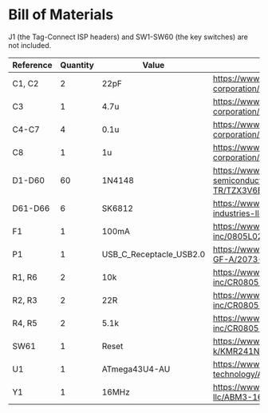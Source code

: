 # Bill of Materials

J1 (the Tag-Connect ISP headers) and SW1-SW60 (the key switches) are not included.

| Reference | Quantity | Value | Link |
| --- | --- | --- | --- |
| C1, C2 | 2 | 22pF | https://www.digikey.com/en/products/detail/avx-corporation/08055C220JAT2A/1602912 |
| C3 | 1 | 4.7u | https://www.digikey.com/en/products/detail/avx-corporation/08056D475KAT2A/563526 |
| C4-C7 | 4 | 0.1u | https://www.digikey.com/en/products/detail/avx-corporation/08053D104KAT2A/2345252 |
| C8 | 1 | 1u | https://www.digikey.com/en/products/detail/avx-corporation/0805DC105KAT2A/11245462 |
| D1-D60 | 60 | 1N4148 | https://www.digikey.com/product-detail/en/vishay-semiconductor-diodes-division/TZX3V6B-TR/TZX3V6B-TRGICT-ND/9601328 |
| D61-D66 | 6 | SK6812 | https://www.digikey.com/en/products/detail/adafruit-industries-llc/1655/5154679 |
| F1 | 1 | 100mA | https://www.digikey.com/en/products/detail/littelfuse-inc/0805L020YR/1212820 |
| P1 | 1 | USB_C_Receptacle_USB2.0 | https://www.digikey.com/product-detail/en/USB4085-GF-A/2073-USB4085-GF-ACT-ND/9859733 |
| R1, R6 | 2 | 10k | https://www.digikey.com/en/products/detail/bourns-inc/CR0805-FX-1002ELF/3593209 |
| R2, R3 | 2 | 22R | https://www.digikey.com/en/products/detail/bourns-inc/CR0805-FX-22R0ELF/3784764 |
| R4, R5 | 2 | 5.1k | https://www.digikey.com/en/products/detail/bourns-inc/CR0805-FX-5101ELF/3784995 |
| SW61 | 1 | Reset | https://www.digikey.com/en/products/detail/c-k/KMR241NG-LFS/2176486 |
| U1 | 1 | ATmega43U4-AU | https://www.digikey.com/en/products/detail/microchip-technology/ATMEGA32U4-AU/1914602 |
| Y1 | 1 | 16MHz | https://www.digikey.com/en/products/detail/abracon-llc/ABM3-16-000MHZ-B2-T/675298 |
